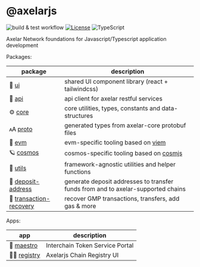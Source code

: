 # @axelarjs

![build & test workflow](https://github.com/axelarnetwork/axelarjs/actions/workflows/test.yml/badge.svg)
[![License](https://img.shields.io/badge/License-Apache_2.0-blue.svg)](/LICENSE)
![TypeScript](https://img.shields.io/badge/TypeScript-blue)

Axelar Network foundations for Javascript/Typescript application development

Packages:

| package                                                   | description                                                                      |
| --------------------------------------------------------- | -------------------------------------------------------------------------------- |
| 🎨 [ui](/packages/ui)                                     | shared UI component library (react + tailwindcss)                                |
| 📡 [api](/packages/api)                                   | api client for axelar restful services                                           |
| ⚙️ [core](/packages/core)                                 | core utilities, types, constants and data-structures                             |
| 🗚 [proto](/packages/proto)                                | generated types from axelar-core protobuf files                                  |
| 🔷 [evm](/packages//evm)                                  | evm-specific tooling based on [viem](https://github.com/wagmi-dev/viem)          |
| 🪐 [cosmos](/packages/cosmos)                             | cosmos-specific tooling based on [cosmjs](https://github.com/cosmos/cosmjs)      |
| 🔧 [utils](/packages/utils)                               | framework-agnostic utilities and helper functions                                |
| 🏦 [deposit-address](/packages/deposit-address)           | generate deposit addresses to transfer funds from and to axelar-supported chains |
| 🛟 [transaction-recovery](/packages/transaction-recovery) | recover GMP transactions, transfers, add gas & more                              |

Apps:

| app                           | description                     |
| ----------------------------- | ------------------------------- |
| 🎼 [maestro](/apps/maestro)   | Interchain Token Service Portal |
| 🕵️‍♂️ [registry](/apps/registry) | Axelarjs Chain Registry UI      |

